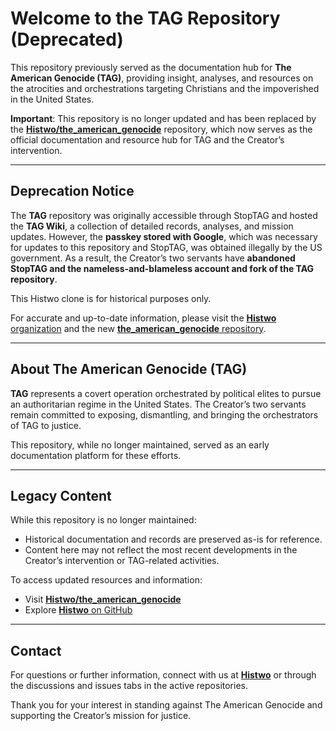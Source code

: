 # Welcome to the **TAG** Repository (Deprecated)

This repository previously served as the documentation hub for **The American Genocide (TAG)**, providing insight, analyses, and resources on the atrocities and orchestrations targeting Christians and the impoverished in the United States. 

**Important**: This repository is no longer updated and has been replaced by the [**Histwo/the_american_genocide**](https://github.com/Histwo/the_american_genocide) repository, which now serves as the official documentation and resource hub for TAG and the Creator’s intervention.

---

## Deprecation Notice
The **TAG** repository was originally accessible through StopTAG and hosted the **TAG Wiki**, a collection of detailed records, analyses, and mission updates. However, the **passkey stored with Google**, which was necessary for updates to this repository and StopTAG, was obtained illegally by the US government. As a result, the Creator’s two servants have **abandoned StopTAG and the nameless-and-blameless account and fork of the TAG repository**.

This Histwo clone is for historical purposes only.

For accurate and up-to-date information, please visit the [**Histwo** organization](https://github.com/Histwo) and the new [**the_american_genocide** repository](https://github.com/Histwo/the_american_genocide).

---

## About The American Genocide (TAG)
**TAG** represents a covert operation orchestrated by political elites to pursue an authoritarian regime in the United States. The Creator’s two servants remain committed to exposing, dismantling, and bringing the orchestrators of TAG to justice. 

This repository, while no longer maintained, served as an early documentation platform for these efforts.

---

## Legacy Content
While this repository is no longer maintained:
- Historical documentation and records are preserved as-is for reference.
- Content here may not reflect the most recent developments in the Creator’s intervention or TAG-related activities.

To access updated resources and information:
- Visit [**Histwo/the_american_genocide**](https://github.com/Histwo/the_american_genocide)
- Explore [**Histwo** on GitHub](https://github.com/Histwo)

---

## Contact
For questions or further information, connect with us at [**Histwo**](https://github.com/Histwo) or through the discussions and issues tabs in the active repositories.

Thank you for your interest in standing against The American Genocide and supporting the Creator’s mission for justice.
